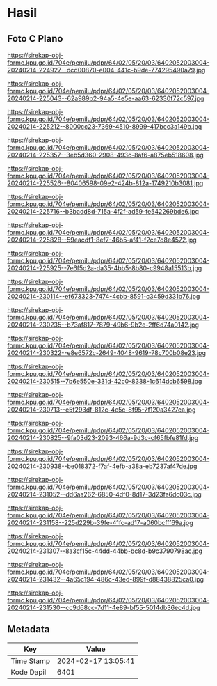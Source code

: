 # Hasil

## Foto C Plano

https://sirekap-obj-formc.kpu.go.id/704e/pemilu/pdpr/64/02/05/20/03/6402052003004-20240214-224927--dcd00870-e004-441c-b9de-774295490a79.jpg

https://sirekap-obj-formc.kpu.go.id/704e/pemilu/pdpr/64/02/05/20/03/6402052003004-20240214-225043--62a989b2-94a5-4e5e-aa63-62330f72c597.jpg

https://sirekap-obj-formc.kpu.go.id/704e/pemilu/pdpr/64/02/05/20/03/6402052003004-20240214-225212--8000cc23-7369-4510-8999-417bcc3a149b.jpg

https://sirekap-obj-formc.kpu.go.id/704e/pemilu/pdpr/64/02/05/20/03/6402052003004-20240214-225357--3eb5d360-2908-493c-8af6-a875eb518608.jpg

https://sirekap-obj-formc.kpu.go.id/704e/pemilu/pdpr/64/02/05/20/03/6402052003004-20240214-225526--80406598-09e2-424b-812a-1749210b3081.jpg

https://sirekap-obj-formc.kpu.go.id/704e/pemilu/pdpr/64/02/05/20/03/6402052003004-20240214-225716--b3badd8d-715a-4f2f-ad59-fe542269bde6.jpg

https://sirekap-obj-formc.kpu.go.id/704e/pemilu/pdpr/64/02/05/20/03/6402052003004-20240214-225828--59eacdf1-8ef7-46b5-af41-f2ce7d8e4572.jpg

https://sirekap-obj-formc.kpu.go.id/704e/pemilu/pdpr/64/02/05/20/03/6402052003004-20240214-225925--7e6f5d2a-da35-4bb5-8b80-c9948a15513b.jpg

https://sirekap-obj-formc.kpu.go.id/704e/pemilu/pdpr/64/02/05/20/03/6402052003004-20240214-230114--ef673323-7474-4cbb-8591-c3459d331b76.jpg

https://sirekap-obj-formc.kpu.go.id/704e/pemilu/pdpr/64/02/05/20/03/6402052003004-20240214-230235--b73af817-7879-49b6-9b2e-2ff6d74a0142.jpg

https://sirekap-obj-formc.kpu.go.id/704e/pemilu/pdpr/64/02/05/20/03/6402052003004-20240214-230322--e8e6572c-2649-4048-9619-78c700b08e23.jpg

https://sirekap-obj-formc.kpu.go.id/704e/pemilu/pdpr/64/02/05/20/03/6402052003004-20240214-230515--7b6e550e-331d-42c0-8338-1c614dcb6598.jpg

https://sirekap-obj-formc.kpu.go.id/704e/pemilu/pdpr/64/02/05/20/03/6402052003004-20240214-230713--e5f293df-812c-4e5c-8f95-7f120a3427ca.jpg

https://sirekap-obj-formc.kpu.go.id/704e/pemilu/pdpr/64/02/05/20/03/6402052003004-20240214-230825--9fa03d23-2093-466a-9d3c-cf65fbfe81fd.jpg

https://sirekap-obj-formc.kpu.go.id/704e/pemilu/pdpr/64/02/05/20/03/6402052003004-20240214-230938--be018372-f7af-4efb-a38a-eb7237af47de.jpg

https://sirekap-obj-formc.kpu.go.id/704e/pemilu/pdpr/64/02/05/20/03/6402052003004-20240214-231052--dd6aa262-6850-4df0-8d17-3d23fa6dc03c.jpg

https://sirekap-obj-formc.kpu.go.id/704e/pemilu/pdpr/64/02/05/20/03/6402052003004-20240214-231158--225d229b-39fe-41fc-ad17-a060bcfff69a.jpg

https://sirekap-obj-formc.kpu.go.id/704e/pemilu/pdpr/64/02/05/20/03/6402052003004-20240214-231307--8a3cf15c-44dd-44bb-bc8d-b9c3790798ac.jpg

https://sirekap-obj-formc.kpu.go.id/704e/pemilu/pdpr/64/02/05/20/03/6402052003004-20240214-231432--4a65c194-486c-43ed-899f-d88438825ca0.jpg

https://sirekap-obj-formc.kpu.go.id/704e/pemilu/pdpr/64/02/05/20/03/6402052003004-20240214-231530--cc9d68cc-7d11-4e89-bf55-5014db36ec4d.jpg


## Metadata

| Key        | Value               |
| ---------- | ------------------- |
| Time Stamp | 2024-02-17 13:05:41 |
| Kode Dapil | 6401                |



